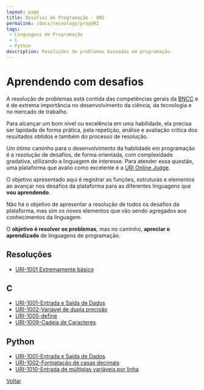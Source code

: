 ```yaml
---
layout: page
title: Desafios de Programação - URI
permalink: /docs/tecnology/progURI
tags:
 - Linguagens de Programação
 - C
 - Python
description: Resoluções de problemas baseadas em programação.
---
```


# Aprendendo com desafios

A resolução de problemas está contida das competências gerais da [BNCC]({{site.baseurl}}/docs/#2-pensamento-científico-criativo-e-crítico) e é de extrema importância no desenvolvimento da ciência, da tecnologia e no mercado de trabalho.

Para alcançar um bom nível ou excelência em uma habilidade, ela precisa ser lapidada de forma prática, pela repetição, análise e avaliação crítica dos resultados obtidos e também do processo de resolução.

Um ótimo caminho para o desenvolvimento da habilidade em programação é a resolução de desafios, de forma orientada, com complexidade gradativa, utilizando a linguagem de interesse. Para atender essa questão, uma plataforma que avalio como excelente é a [URI Online Judge](https://www.urionlinejudge.com.br/judge/pt/login/).

O objetivo apresentado aqui é registrar as funções, estruturas e elementos ao avançar nos desafios da plataforma para as diferentes linguagens que **vou aprendendo**.

Não há o objetivo de apresentar a resolução de todos os desafios da plataforma, mas sim os novos elementos que vão sendo agregados aos conhecimentos da linguagem.

O **objetivo é resolver os problemas**, mas no caminho, **apreciar o aprendizado** de linguagens de programação.

## Resoluções
* [URI-1001 Extremamente básico ]({{site.baseurl}}/2020/uri1001)

## C
* [URI-1001-Entrada e Saída de Dados]({{site.baseurl}}/2020/uri1001c)
* [URI-1002-Variável de dupla precisão]({{site.baseurl}}/2020/uri1002c)
* [URI-1005-define]({{site.baseurl}}/2020/uri1005c)
* [URI-1009-Cadeia de Caracteres]({{site.baseurl}}/2020/uri1009c)


## Python
* [URI-1001-Entrada e Saída de Dados]({{site.baseurl}}/2020/uri1001py)
* [URI-1002-Formatação de casas decimais]({{site.baseurl}}/2020/uri1002py)
* [URI-1010-Entrada de múltiplas variáveis por linha]({{site.baseurl}}/2020/uri1010py)


[Voltar]({{site.baseurl}}/docs/tecnologia)